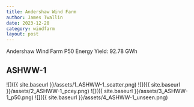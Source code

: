 ```yaml
---
title: Andershaw Wind Farm
author: James Twallin
date: 2023-12-20
category: windfarm
layout: post
---
```

Andershaw Wind Farm P50 Energy Yield: 92.78 GWh

ASHWW-1
-------------
![]({{ site.baseurl }}/assets/1_ASHWW-1_scatter.png)
![]({{ site.baseurl }}/assets/2_ASHWW-1_pcey.png)
![]({{ site.baseurl }}/assets/3_ASHWW-1_p50.png)
![]({{ site.baseurl }}/assets/4_ASHWW-1_unseen.png)

